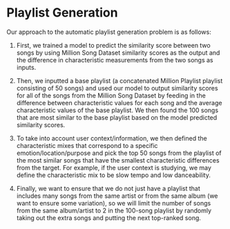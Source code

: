 # Playlist Generation
Our approach to the automatic playlist generation problem is as follows: 

1. First, we trained a model to predict the similarity score between two songs by using Million Song Dataset similarity scores as the output and the difference in characteristic measurements from the two songs as inputs.

2. Then, we inputted a base playlist (a concatenated Million Playlist playlist consisting of 50 songs) and used our model to output similarity scores for all of the songs from the Million Song Dataset by feeding in the difference between characteristic values for each song and the average characteristic values of the base playlist. We then found the 100 songs that are most similar to the base playlist based on the model predicted similarity scores.

3. To take into account user context/information, we then defined the characteristic mixes that correspond to a specific emotion/location/purpose and pick the top 50 songs from the playlist of the most similar songs that have the smallest characteristic differences from the target. For example, if the user context is studying, we may define the characteristic mix to be slow tempo and low danceability.

4. Finally, we want to ensure that we do not just have a playlist that includes many songs from the same artist or from the same album (we want to ensure some variation), so we will limit the number of songs from the same album/artist to 2 in the 100-song playlist by randomly taking out the extra songs and putting the next top-ranked song. 
